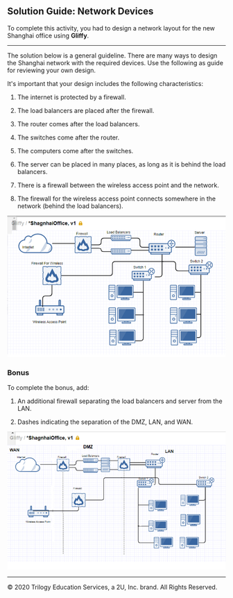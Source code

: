 ## Solution Guide: Network Devices

To complete this activity, you had to design a network layout for the new Shanghai office using  **Gliffy**. 

---
The solution below is a general guideline. There are many ways to design the Shanghai network with the required devices. Use the following as guide for reviewing your own design.

It's important that your design includes the following characteristics: 

  1. The internet is protected by a firewall.
  
  2. The load balancers are placed after the firewall.
  3. The router comes after the load balancers.
  4. The switches come after the router.
  5. The computers come after the switches.
  6. The server can be placed in many places, as long as it is behind the load balancers.
  7. There is a firewall between the wireless access point and the network.
  8. The firewall for the wireless access point connects somewhere in the network (behind the load balancers).

  ![shanghai office design](Images/shanghaioffice_bonus.png)


### Bonus
 
To complete the bonus, add: 

  1. An additional firewall separating the load balancers and server from the LAN.

  2. Dashes indicating the separation of the DMZ, LAN, and WAN.

  ![shanghai office bonus](Images/shanghai_bonus.png)

---
© 2020 Trilogy Education Services, a 2U, Inc. brand. All Rights Reserved.